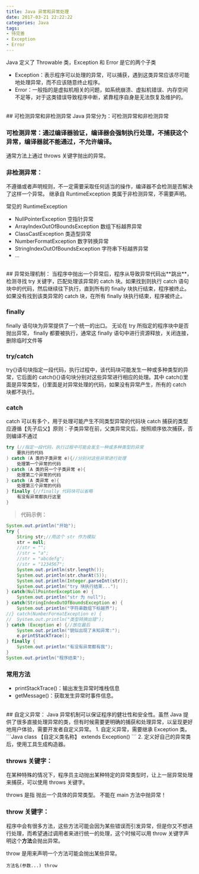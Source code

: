 ```yaml
---
title: Java 异常和异常处理
date: 2017-03-21 22:22:22
categories: Java
tags: 
- 待完善
- Exception
- Error
---
```


Java 定义了 Throwable 类，Exception 和 Error 是它的两个子类
- Exception：表示程序可以处理的异常，可以捕获，遇到这类异常应该尽可能地处理异常，而不应该随意终止程序。
- Error：一般指的是虚拟机相关的问题，如系统崩溃、虚拟机错误、内存空间不足等，对于这类错误导致程序中断，紧靠程序自身是无法恢复及维护的。

<!--more-->

<br/>
## 可检测异常和非检测异常
Java 异常分为：可检测异常和非检测异常

### 可检测异常：通过编译器验证，编译器会强制执行处理，不捕获这个异常，编译器就不能通过，不允许编译。
通常方法上通过 throws 关键字抛出的异常。

### 非检测异常：
不遵循或者声明规则，不一定需要采取任何适当的操作，编译器不会检测是否解决了这样一个异常。
继承自 RuntimeException 类属于非检测异常，不需要声明。

常见的 RuntimeException
- NullPointerException 空指针异常
- ArrayIndexOutOfBoundsException 数组下标越界异常
- ClassCastException 类造型异常
- NumberFormatException 数字转换异常
- StringIndexOutOfBoundsException 字符串下标越界异常
- ...


<br/>
## 异常处理机制：
当程序中抛出一个异常后，程序从导致异常代码出**跳出**，检测寻找 try 关键字，匹配处理该异常的 catch 块。如果找到则执行 catch 语句块中的代码，然后继续往下执行，直到所有的 finally 块执行结束，程序被终止。
如果没有找到该类异常的 catch 块，在所有 finally 块执行结束，程序被终止。

### finally
finally 语句块为异常提供了一个统一的出口。
无论在 try 所指定的程序块中是否抛出异常， finally 都要被执行，通常这 finally 语句中进行资源释放，关闭连接，删除临时文件等


### try/catch
try{}语句块指定一段代码，执行过程中，该代码块可能发生一种或多种类型的异常，它后面的 catch(){}语句块分别对这些异常进行相应的处理。其中 catch()里面是异常类型，{}里面是对异常处理的代码，如果没有异常产生，所有的 catch 块都不执行。

### catch
catch 可以有多个，用于处理可能产生不同类型异常的代码块
catch 捕获的类型应遵循【先子后父】原则：子类异常在前，父类异常灾后，按照顺序依次捕获，否则编译不通过
```Java
try (//指定一段代码，执行过程中可能会发生一种或多种类型的异常
	要执行的代码
) catch (A 类的子类异常 e){//分别对这些异常进行处理
	处理第一个异常的代码
} catch (A 类的另一个子类异常 e){
	处理第二个异常的代码
} catch (A 类异常 e){
	处理第三个异常的代码
} finally {//finally 代码块可以省略
	有没有异常都执行这里
}
```

>代码示例：
```Java
System.out.println("开始");
try {
	String str;//用这个 str 作为模拟
	str = null;
	//str = "";
	//str = "a";
	//str = "abcdefg";
	//str = "1234567";
	System.out.println(str.length());
	System.out.println(str.charAt(5));
	System.out.println(Integer.parseInt(str));
	System.out.println("try 块执行结束...");
} catch(NullPointerException e) {
	System.out.println("str 为 null");
} catch(StringIndexOutOfBoundsException e) {
	System.out.println("字符串数组下标越界");
//} catch(NumberFormatException e) {
//	System.out.println("类型转换出错");
} catch (Exception e) {//放在最后
	System.out.println("貌似出现了未知异常:");
	e.printStackTrace();
} finally {
	System.out.println("有没有异常都有我");
}
System.out.println("程序结束");
```


### 常用方法
- printStackTrace()：输出发生异常时堆栈信息
- getMessage()：获取发生异常时事件信息。

<br/>
## 自定义异常：
Java 异常机制可以保证程序的健壮性和安全性。虽然 Java 提供了很多直接处理异常的类，但有时候需要更明确的捕获和处理异常，以呈现更好地用户体验，需要开发者自定义异常。
1. 自定义异常，需要继承 Exception 类。
```Java
class 【自定义类名称】 extends Exception()
```
2. 定义好自己的异常类后，使用工具生成构造器。

### throw**s** 关键字：
在某种特殊的情况下，程序员主动抛出某种特定的异常类型时，让上一层异常处理来捕获，可以使用 throws 关键字。

throws 是指 抛出一个具体的异常类型。
不能在 main 方法中抛异常！


### throw 关键字：
程序中会有很多方法，这些方法可能会因为某些错误而引发异常，但是你又不想进行处理，而希望通过调用者来进行统一的处理，这个时候可以用 throw 关键字声明这个**方法**会抛出异常。

throw 是用来声明一个方法可能会抛出某些异常。

```Jaava
方法名(参数...) throw
```